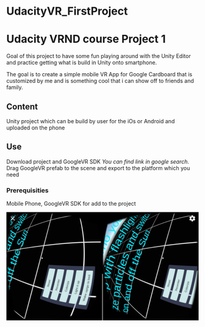 # UdacityVR_FirstProject
# Udacity VRND course Project 1

Goal of this project to have some fun playing around with the Unity Editor and practice getting what is build in Unity onto smartphone.

The goal is to create a simple mobile VR App for Google Cardboard that is customized by me and is something cool that i can show off to friends and family.

## Content

Unity project which can be build by user for the iOs or Android and uploaded on the phone

## Use
Download project and GoogleVR SDK _You can find link in google search_. Drag
GoogleVR prefab to the scene and export to the platform which you need


### Prerequisities
Mobile Phone, 
GoogleVR SDK for add to the project

![Screenshot](https://github.com/ChechkovEugene/UdacityVR_FirstProject/blob/master/Screenshots/Screenshot_2016-12-24-21-27-29.png "Screenshot")
